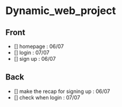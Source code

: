 # Dynamic_web_project

## Front
- [] homepage : 06/07
- [] login : 07/07
- [] sign up : 06/07

## Back
- [] make the recap for signing up : 06/07
- [] check when login : 07/07
